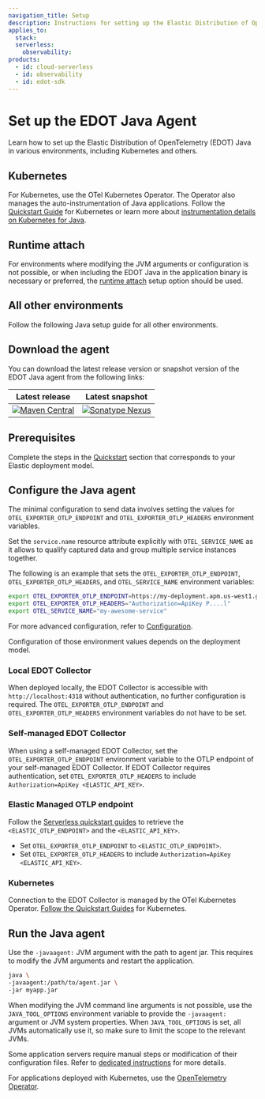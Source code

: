 ```yaml
---
navigation_title: Setup
description: Instructions for setting up the Elastic Distribution of OpenTelemetry (EDOT) Java in various environments, including Kubernetes and others.
applies_to:
  stack:
  serverless:
    observability:
products:
  - id: cloud-serverless
  - id: observability
  - id: edot-sdk
---
```


# Set up the EDOT Java Agent

Learn how to set up the Elastic Distribution of OpenTelemetry (EDOT) Java in various environments, including Kubernetes and others.

## Kubernetes

For Kubernetes, use the OTel Kubernetes Operator. The Operator also manages the auto-instrumentation of Java applications. Follow the [Quickstart Guide](../../../quickstart/index.md) for Kubernetes or learn more about [instrumentation details on Kubernetes for Java](./k8s.md).

## Runtime attach

For environments where modifying the JVM arguments or configuration is not possible, or when including the EDOT Java in the application binary is necessary or preferred, the [runtime attach](./runtime-attach.md) setup option should be used.

## All other environments

Follow the following Java setup guide for all other environments.

## Download the agent

You can download the latest release version or snapshot version of the EDOT Java agent from the following links:

| Latest release | Latest snapshot |
|:---:|:---:|
| [![Maven Central](https://img.shields.io/maven-central/v/co.elastic.otel/elastic-otel-javaagent?label=elastic-otel-javaagent&style=for-the-badge)](https://mvnrepository.com/artifact/co.elastic.otel/elastic-otel-javaagent/latest) | [![Sonatype Nexus](https://img.shields.io/nexus/s/co.elastic.otel/elastic-otel-javaagent?server=https%3A%2F%2Foss.sonatype.org&label=elastic-otel-javaagent&style=for-the-badge)](https://oss.sonatype.org/service/local/artifact/maven/redirect?r=snapshots&g=co.elastic.otel&a=elastic-otel-javaagent&v=LATEST) |

## Prerequisites

Complete the steps in the [Quickstart](../../../quickstart/index.md) section that corresponds to your Elastic deployment model.

##  Configure the Java agent

The minimal configuration to send data involves setting the values for `OTEL_EXPORTER_OTLP_ENDPOINT` and `OTEL_EXPORTER_OTLP_HEADERS` environment variables.

Set the `service.name` resource attribute explicitly with `OTEL_SERVICE_NAME` as it allows to qualify captured data and group multiple service instances together.

The following is an example that sets the `OTEL_EXPORTER_OTLP_ENDPOINT`, `OTEL_EXPORTER_OTLP_HEADERS`, and `OTEL_SERVICE_NAME` environment variables:

```sh
export OTEL_EXPORTER_OTLP_ENDPOINT=https://my-deployment.apm.us-west1.gcp.cloud.es.io
export OTEL_EXPORTER_OTLP_HEADERS="Authorization=ApiKey P....l"
export OTEL_SERVICE_NAME="my-awesome-service"
```

For more advanced configuration, refer to [Configuration](../configuration.md). 

Configuration of those environment values depends on the deployment model.

### Local EDOT Collector

When deployed locally, the EDOT Collector is accessible with `http://localhost:4318` without authentication, no further configuration is required. The `OTEL_EXPORTER_OTLP_ENDPOINT` and `OTEL_EXPORTER_OTLP_HEADERS` environment variables do not have to be set.

### Self-managed EDOT Collector

When using a self-managed EDOT Collector, set the `OTEL_EXPORTER_OTLP_ENDPOINT` environment variable to the OTLP endpoint of your self-managed EDOT Collector. If EDOT Collector requires authentication, set `OTEL_EXPORTER_OTLP_HEADERS`  to include `Authorization=ApiKey <ELASTIC_API_KEY>`.

### Elastic Managed OTLP endpoint

Follow the [Serverless quickstart guides](../../../quickstart/serverless/index.md) to retrieve the `<ELASTIC_OTLP_ENDPOINT>` and the `<ELASTIC_API_KEY>`.

- Set `OTEL_EXPORTER_OTLP_ENDPOINT` to `<ELASTIC_OTLP_ENDPOINT>`.
- Set `OTEL_EXPORTER_OTLP_HEADERS` to include `Authorization=ApiKey <ELASTIC_API_KEY>`.

### Kubernetes

Connection to the EDOT Collector is managed by the OTel Kubernetes Operator. [Follow the Quickstart Guides](../../../quickstart/index.md) for Kubernetes.

## Run the Java agent

Use the `-javaagent:` JVM argument with the path to agent jar. This requires to modify the JVM arguments and restart the application.

```sh
java \
-javaagent:/path/to/agent.jar \
-jar myapp.jar
```

When modifying the JVM command line arguments is not possible, use the `JAVA_TOOL_OPTIONS` environment variable to provide the `-javaagent:` argument or JVM system properties. When `JAVA_TOOL_OPTIONS` is set, all JVMs automatically use it, so make sure to limit the scope to the relevant JVMs.

Some application servers require manual steps or modification of their configuration files. Refer to [dedicated instructions](https://opentelemetry.io/docs/zero-code/java/agent/server-config/) for more details.

For applications deployed with Kubernetes, use the [OpenTelemetry Operator](./k8s.md).
